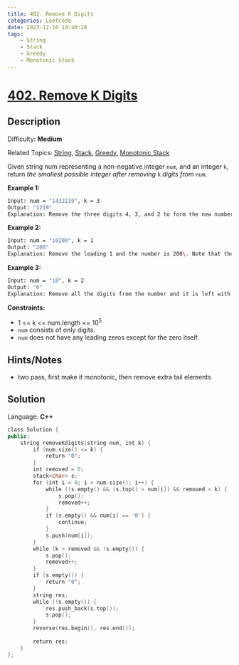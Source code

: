 ```yaml
---
title: 402. Remove K Digits
categories: Leetcode
date: 2023-12-16 14:40:28
tags:
    - String
    - Stack
    - Greedy
    - Monotonic Stack
---
```


# [402\. Remove K Digits](https://leetcode.com/problems/remove-k-digits/)

## Description

Difficulty: **Medium**

Related Topics: [String](https://leetcode.com/tag/https://leetcode.com/tag/string//), [Stack](https://leetcode.com/tag/https://leetcode.com/tag/stack//), [Greedy](https://leetcode.com/tag/https://leetcode.com/tag/greedy//), [Monotonic Stack](https://leetcode.com/tag/https://leetcode.com/tag/monotonic-stack//)

Given string num representing a non-negative integer `num`, and an integer `k`, return _the smallest possible integer after removing_ `k` _digits from_ `num`.

**Example 1:**

```bash
Input: num = "1432219", k = 3
Output: "1219"
Explanation: Remove the three digits 4, 3, and 2 to form the new number 1219 which is the smallest.
```

**Example 2:**

```bash
Input: num = "10200", k = 1
Output: "200"
Explanation: Remove the leading 1 and the number is 200\. Note that the output must not contain leading zeroes.
```

**Example 3:**

```bash
Input: num = "10", k = 2
Output: "0"
Explanation: Remove all the digits from the number and it is left with nothing which is 0.
```

**Constraints:**

* 1 <= k <= num.length <= 10<sup>5</sup>
* `num` consists of only digits.
* `num` does not have any leading zeros except for the zero itself.

## Hints/Notes

* two pass, first make it monotonic, then remove extra tail elements

## Solution

Language: **C++**

```C++
class Solution {
public:
    string removeKdigits(string num, int k) {
        if (num.size() <= k) {
            return "0";
        }
        int removed = 0;
        stack<char> s;
        for (int i = 0; i < num.size(); i++) {
            while (!s.empty() && (s.top() > num[i]) && removed < k) {
                s.pop();
                removed++;
            }
            if (s.empty() && num[i] == '0') {
                continue;
            }
            s.push(num[i]);
        }
        while (k > removed && !s.empty()) {
            s.pop();
            removed++;
        }
        if (s.empty()) {
            return "0";
        }
        string res;
        while (!s.empty()) {
            res.push_back(s.top());
            s.pop();
        }
        reverse(res.begin(), res.end());
        
        return res;
    }
};
```
